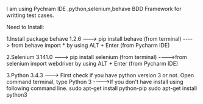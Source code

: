 I am using Pychram IDE ,python,selenium,behave BDD Framework for writting test cases.

Need to Install:

1.Install package behave 1.2.6 ---> pip install behave (from terminal) ----> from behave import * by using ALT + Enter (from Pycharm IDE)

2.Selenium 3.141.0 ---> pip install selenium (from terminal) ---->from selenium import webdriver by using ALT + Enter (from Pycharm IDE)

3.Python 3.4.3 ---> First check if you have python version 3 or not. Open command terminal, type Python 3 ---->If you don't have install using following command line. sudo apt-get install python-pip sudo apt-get install python3